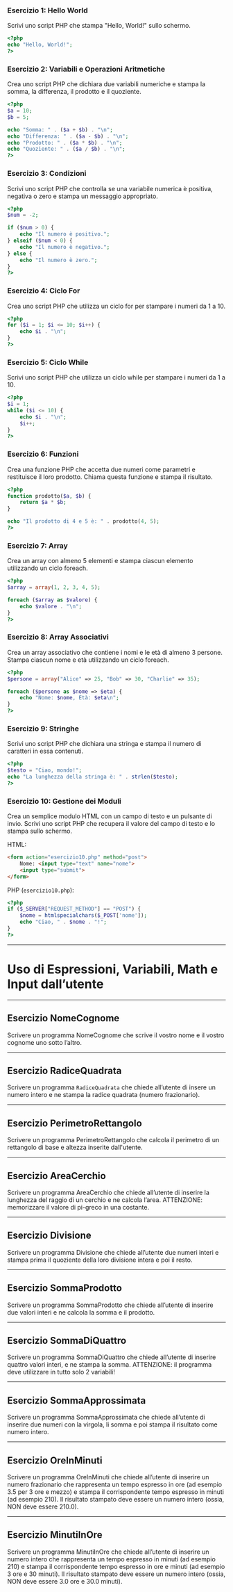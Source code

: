 
### Esercizio 1: Hello World

Scrivi uno script PHP che stampa "Hello, World!" sullo schermo.

```php
<?php
echo "Hello, World!";
?>
```

### Esercizio 2: Variabili e Operazioni Aritmetiche

Crea uno script PHP che dichiara due variabili numeriche e stampa la somma, la differenza, il prodotto e il quoziente.

```php
<?php
$a = 10;
$b = 5;

echo "Somma: " . ($a + $b) . "\n";
echo "Differenza: " . ($a - $b) . "\n";
echo "Prodotto: " . ($a * $b) . "\n";
echo "Quoziente: " . ($a / $b) . "\n";
?>
```

### Esercizio 3: Condizioni

Scrivi uno script PHP che controlla se una variabile numerica è positiva, negativa o zero e stampa un messaggio appropriato.

```php
<?php
$num = -2;

if ($num > 0) {
    echo "Il numero è positivo.";
} elseif ($num < 0) {
    echo "Il numero è negativo.";
} else {
    echo "Il numero è zero.";
}
?>
```

### Esercizio 4: Ciclo For

Crea uno script PHP che utilizza un ciclo for per stampare i numeri da 1 a 10.

```php
<?php
for ($i = 1; $i <= 10; $i++) {
    echo $i . "\n";
}
?>
```

### Esercizio 5: Ciclo While

Scrivi uno script PHP che utilizza un ciclo while per stampare i numeri da 1 a 10.

```php
<?php
$i = 1;
while ($i <= 10) {
    echo $i . "\n";
    $i++;
}
?>
```

### Esercizio 6: Funzioni

Crea una funzione PHP che accetta due numeri come parametri e restituisce il loro prodotto. Chiama questa funzione e stampa il risultato.

```php
<?php
function prodotto($a, $b) {
    return $a * $b;
}

echo "Il prodotto di 4 e 5 è: " . prodotto(4, 5);
?>
```

### Esercizio 7: Array

Crea un array con almeno 5 elementi e stampa ciascun elemento utilizzando un ciclo foreach.

```php
<?php
$array = array(1, 2, 3, 4, 5);

foreach ($array as $valore) {
    echo $valore . "\n";
}
?>
```

### Esercizio 8: Array Associativi

Crea un array associativo che contiene i nomi e le età di almeno 3 persone. Stampa ciascun nome e età utilizzando un ciclo foreach.

```php
<?php
$persone = array("Alice" => 25, "Bob" => 30, "Charlie" => 35);

foreach ($persone as $nome => $eta) {
    echo "Nome: $nome, Età: $eta\n";
}
?>
```

### Esercizio 9: Stringhe

Scrivi uno script PHP che dichiara una stringa e stampa il numero di caratteri in essa contenuti.

```php
<?php
$testo = "Ciao, mondo!";
echo "La lunghezza della stringa è: " . strlen($testo);
?>
```

### Esercizio 10: Gestione dei Moduli

Crea un semplice modulo HTML con un campo di testo e un pulsante di invio. Scrivi uno script PHP che recupera il valore del campo di testo e lo stampa sullo schermo.

HTML:

```html
<form action="esercizio10.php" method="post">
    Nome: <input type="text" name="nome">
    <input type="submit">
</form>
```

PHP (`esercizio10.php`):

```php
<?php
if ($_SERVER["REQUEST_METHOD"] == "POST") {
    $nome = htmlspecialchars($_POST['nome']);
    echo "Ciao, " . $nome . "!";
}
?>
```

---

# Uso di Espressioni, Variabili, Math e Input dall’utente

---

## Esercizio NomeCognome

Scrivere un programma NomeCognome che scrive il vostro nome e il vostro cognome uno
sotto l’altro.
 
---

## Esercizio RadiceQuadrata

Scrivere un programma `RadiceQuadrata` che chiede all’utente di insere un numero intero e ne stampa la radice quadrata (numero frazionario).

---

## Esercizio PerimetroRettangolo

Scrivere un programma PerimetroRettangolo che calcola il perimetro di un rettangolo di base e altezza inserite dall'utente.

---

## Esercizio AreaCerchio

Scrivere un programma AreaCerchio che chiede all’utente di inserire la lunghezza del raggio di un cerchio e ne calcola l’area. 
ATTENZIONE: memorizzare il valore di pi-greco in una costante.

---

## Esercizio Divisione

Scrivere un programma Divisione che chiede all’utente due numeri interi e stampa prima il quoziente della loro divisione intera e poi il resto.

---

## Esercizio SommaProdotto

Scrivere un programma SommaProdotto che chiede all’utente di inserire due valori interi e ne calcola la somma e il prodotto.

---

## Esercizio SommaDiQuattro

Scrivere un programma SommaDiQuattro che chiede all’utente di inserire quattro valori interi, e ne stampa la somma. 
ATTENZIONE: il programma deve utilizzare in tutto solo 2 variabili!

---

## Esercizio SommaApprossimata

Scrivere un programma SommaApprossimata che chiede all’utente di inserire due numeri
con la virgola, li somma e poi stampa il risultato come numero intero.

---

## Esercizio OreInMinuti

Scrivere un programma OreInMinuti che chiede all’utente di inserire un numero frazionario che rappresenta un tempo espresso in ore (ad esempio 3.5 per 3 ore e mezzo) e stampa il corrispondente tempo espresso in minuti (ad esempio 210). 
Il risultato stampato deve essere un numero intero (ossia, NON deve essere 210.0).

---

## Esercizio MinutiInOre

Scrivere un programma MinutiInOre che chiede all’utente di inserire un numero intero che rappresenta un tempo espresso in minuti (ad esempio 210) e stampa il corrispondente tempo espresso in ore e minuti (ad esempio 3 ore e 30 minuti). 
Il risultato stampato deve essere un numero intero (ossia, NON deve essere 3.0 ore e 30.0 minuti).

